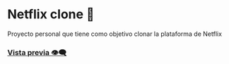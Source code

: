 # Netflix clone :speech_balloon:

Proyecto personal que tiene como objetivo clonar la plataforma de Netflix

### [Vista previa :eye_speech_bubble:](https://alanmgg.github.io/netflixclone/)
